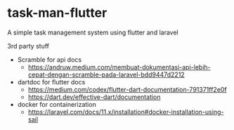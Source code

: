 # task-man-flutter
A simple task management system using flutter and laravel



3rd party stuff

- Scramble for api docs
  -  https://andruw.medium.com/membuat-dokumentasi-api-lebih-cepat-dengan-scramble-pada-laravel-bdd9447d2212
- dartdoc for flutter docs
  - https://medium.com/codex/flutter-dart-documentation-791371ff2e0f
  - https://dart.dev/effective-dart/documentation
- docker for containerization
  - https://laravel.com/docs/11.x/installation#docker-installation-using-sail
